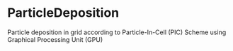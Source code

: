 # ParticleDeposition
Particle deposition in grid according to Particle-In-Cell (PIC) Scheme using Graphical Processing Unit (GPU)
